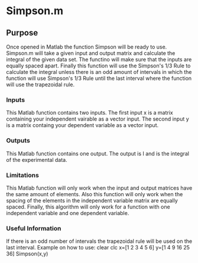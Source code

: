 # Simpson.m
## Purpose
Once opened in Matlab the function Simpson will be ready to use. Simpson.m will take a given input and output matrix and calculate the integral of the given data set. The functino will make sure that the inputs are equally spaced apart. Finally this function will use the Simpson's 1/3 Rule to calculate the integral unless there is an odd amount of intervals in which the function will use Simpson's 1/3 Rule until the last interval where the function will use the trapezoidal rule.
### Inputs
This Matlab function contains two inputs. The first input x is a matrix containing your independent vairable as a vector input. The second input y is a matrix containg your dependent variable as a vector input.
### Outputs
This Matlab function contains one output. The output is I and is the integral of the experimental data.
### Limitations
This Matlab function will only work when the input and output matrices have the same amount of elements. Also this function will only work when the spacing of the elements in the independent variable matrix are equally spaced. Finally, this algorithm will only work for a function with one independent variable and one dependent variable.
### Useful Information
If there is an odd number of intervals the trapezoidal rule will be used on the last interval.
Example on how to use:
clear
clc
x=[1 2 3 4 5 6]
y=[1 4 9 16 25 36]
Simpson(x,y)
